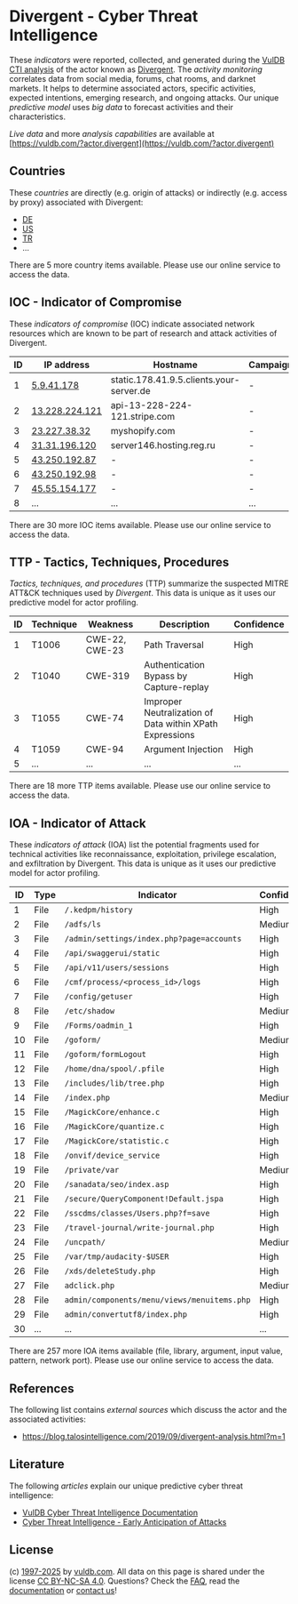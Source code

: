 # Divergent - Cyber Threat Intelligence

These _indicators_ were reported, collected, and generated during the [VulDB CTI analysis](https://vuldb.com/?kb.cti) of the actor known as [Divergent](https://vuldb.com/?actor.divergent). The _activity monitoring_ correlates data from social media, forums, chat rooms, and darknet markets. It helps to determine associated actors, specific activities, expected intentions, emerging research, and ongoing attacks. Our unique _predictive model_ uses _big data_ to forecast activities and their characteristics.

_Live data_ and more _analysis capabilities_ are available at [https://vuldb.com/?actor.divergent](https://vuldb.com/?actor.divergent)

## Countries

These _countries_ are directly (e.g. origin of attacks) or indirectly (e.g. access by proxy) associated with Divergent:

* [DE](https://vuldb.com/?country.de)
* [US](https://vuldb.com/?country.us)
* [TR](https://vuldb.com/?country.tr)
* ...

There are 5 more country items available. Please use our online service to access the data.

## IOC - Indicator of Compromise

These _indicators of compromise_ (IOC) indicate associated network resources which are known to be part of research and attack activities of Divergent.

ID | IP address | Hostname | Campaign | Confidence
-- | ---------- | -------- | -------- | ----------
1 | [5.9.41.178](https://vuldb.com/?ip.5.9.41.178) | static.178.41.9.5.clients.your-server.de | - | High
2 | [13.228.224.121](https://vuldb.com/?ip.13.228.224.121) | api-13-228-224-121.stripe.com | - | High
3 | [23.227.38.32](https://vuldb.com/?ip.23.227.38.32) | myshopify.com | - | High
4 | [31.31.196.120](https://vuldb.com/?ip.31.31.196.120) | server146.hosting.reg.ru | - | High
5 | [43.250.192.87](https://vuldb.com/?ip.43.250.192.87) | - | - | High
6 | [43.250.192.98](https://vuldb.com/?ip.43.250.192.98) | - | - | High
7 | [45.55.154.177](https://vuldb.com/?ip.45.55.154.177) | - | - | High
8 | ... | ... | ... | ...

There are 30 more IOC items available. Please use our online service to access the data.

## TTP - Tactics, Techniques, Procedures

_Tactics, techniques, and procedures_ (TTP) summarize the suspected MITRE ATT&CK techniques used by _Divergent_. This data is unique as it uses our predictive model for actor profiling.

ID | Technique | Weakness | Description | Confidence
-- | --------- | -------- | ----------- | ----------
1 | T1006 | CWE-22, CWE-23 | Path Traversal | High
2 | T1040 | CWE-319 | Authentication Bypass by Capture-replay | High
3 | T1055 | CWE-74 | Improper Neutralization of Data within XPath Expressions | High
4 | T1059 | CWE-94 | Argument Injection | High
5 | ... | ... | ... | ...

There are 18 more TTP items available. Please use our online service to access the data.

## IOA - Indicator of Attack

These _indicators of attack_ (IOA) list the potential fragments used for technical activities like reconnaissance, exploitation, privilege escalation, and exfiltration by Divergent. This data is unique as it uses our predictive model for actor profiling.

ID | Type | Indicator | Confidence
-- | ---- | --------- | ----------
1 | File | `/.kedpm/history` | High
2 | File | `/adfs/ls` | Medium
3 | File | `/admin/settings/index.php?page=accounts` | High
4 | File | `/api/swaggerui/static` | High
5 | File | `/api/v11/users/sessions` | High
6 | File | `/cmf/process/<process_id>/logs` | High
7 | File | `/config/getuser` | High
8 | File | `/etc/shadow` | Medium
9 | File | `/Forms/oadmin_1` | High
10 | File | `/goform/` | Medium
11 | File | `/goform/formLogout` | High
12 | File | `/home/dna/spool/.pfile` | High
13 | File | `/includes/lib/tree.php` | High
14 | File | `/index.php` | Medium
15 | File | `/MagickCore/enhance.c` | High
16 | File | `/MagickCore/quantize.c` | High
17 | File | `/MagickCore/statistic.c` | High
18 | File | `/onvif/device_service` | High
19 | File | `/private/var` | Medium
20 | File | `/sanadata/seo/index.asp` | High
21 | File | `/secure/QueryComponent!Default.jspa` | High
22 | File | `/sscdms/classes/Users.php?f=save` | High
23 | File | `/travel-journal/write-journal.php` | High
24 | File | `/uncpath/` | Medium
25 | File | `/var/tmp/audacity-$USER` | High
26 | File | `/xds/deleteStudy.php` | High
27 | File | `adclick.php` | Medium
28 | File | `admin/components/menu/views/menuitems.php` | High
29 | File | `admin/convertutf8/index.php` | High
30 | ... | ... | ...

There are 257 more IOA items available (file, library, argument, input value, pattern, network port). Please use our online service to access the data.

## References

The following list contains _external sources_ which discuss the actor and the associated activities:

* https://blog.talosintelligence.com/2019/09/divergent-analysis.html?m=1

## Literature

The following _articles_ explain our unique predictive cyber threat intelligence:

* [VulDB Cyber Threat Intelligence Documentation](https://vuldb.com/?kb.cti)
* [Cyber Threat Intelligence - Early Anticipation of Attacks](https://www.scip.ch/en/?labs.20201022)

## License

(c) [1997-2025](https://vuldb.com/?kb.changelog) by [vuldb.com](https://vuldb.com/?kb.about). All data on this page is shared under the license [CC BY-NC-SA 4.0](https://creativecommons.org/licenses/by-nc-sa/4.0/). Questions? Check the [FAQ](https://vuldb.com/?kb.faq), read the [documentation](https://vuldb.com/?kb) or [contact us](https://vuldb.com/?contact)!

